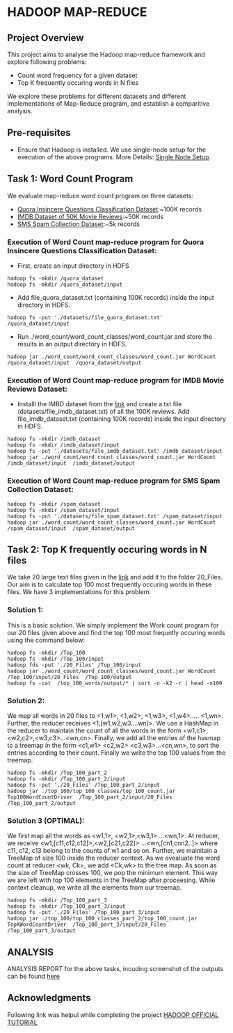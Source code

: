 # HADOOP MAP-REDUCE
## Project Overview
This project aims to analyse the Hadoop map-reduce framework and explore following problems:
* Count word frequency for a given dataset
* Top K frequently occuring words in N files

We explore these problems for different datasets and different implementations of Map-Reduce program, and establish a comparitive analysis.
## Pre-requisites
* Ensure that Hadoop is installed. We use single-node setup for the execution of the above programs. More Details: [Single Node Setup](https://github.com/matiassingers/awesome-readme).

## Task 1: Word Count Program
We evaluate map-reduce word count program on three datasets:
* [Quora Insincere Questions Classification Dataset](https://drive.google.com/file/d/1fcip8PgsrX7m4AFgvUPLaac5pZ79mpwX/view):~100K records
* [IMDB Dataset of 50K Movie Reviews](https://www.kaggle.com/lakshmi25npathi/imdb-dataset-of-50k-movie-reviews):~50K records
* [SMS Spam Collection Dataset](https://www.kaggle.com/uciml/sms-spam-collection-dataset):~5k records

### Execution of Word Count map-reduce program for Quora Insincere Questions Classification Dataset:
* First, create an input directory in HDFS
```
hadoop fs -mkdir /quora_dataset
hadoop fs -mkdir /quora_dataset/input
```
* Add file_quora_dataset.txt (containing 100K records) inside the input directory in HDFS.
````
hadoop fs -put './datasets/file_quora_dataset.txt' /quora_dataset/input
````
* Run ./word_count/word_count_classes/word_count.jar and store the results in an output directory in HDFS.
````
hadoop jar ./word_count/word_count_classes/word_count.jar WordCount  /quora_dataset/input  /quora_dataset/output
````

### Execution of Word Count map-reduce program for IMDB Movie Reviews Dataset:
* Installl the IMBD dataset from the [link](https://drive.google.com/file/d/15Az12-R3TJIhYbs1oSXAo1ee4wWa0Q43/view?usp=sharing) and create a txt file (datasets/file_imdb_dataset.txt) of all the 100K reviews. Add file_imdb_dataset.txt (containing 100K records) inside the input directory in HDFS.
```
hadoop fs -mkdir /imdb_dataset
hadoop fs -mkdir /imdb_dataset/input
hadoop fs -put './datasets/file_imdb_dataset.txt' /imdb_dataset/input
hadoop jar ./word_count/word_count_classes/word_count.jar WordCount  /imdb_dataset/input  /imdb_dataset/output
````
### Execution of Word Count map-reduce program for SMS Spam Collection Dataset:
```
hadoop fs -mkdir /spam_dataset
hadoop fs -mkdir /spam_dataset/input
hadoop fs -put './datasets/file_spam_dataset.txt' /spam_dataset/input
hadoop jar ./word_count/word_count_classes/word_count.jar WordCount  /spam_dataset/input  /spam_dataset/output
````
## Task 2: Top K frequently occuring words in N files
We take 20 large text files given in the [link](https://drive.google.com/drive/folders/19UyEyHkaQiaWhC5eSKatHMEiptq8y-Wm?usp=sharing) and add it to the folder 20_Files. Our aim is to calculate top 100 most frequently occuring words in these files. We have 3 implementations for this problem.
### Solution 1:
This is a basic solution. We simply implement the Work count program for our 20 files given above and find the top 100 most frequntly occuring words using the command below:
````
hadoop fs -mkdir /Top_100
hadoop fs -mkdir /Top_100/input
hadoop fds -put './20_Files' /Top_100/input
hadoop jar ./word_count/word_count_classes/word_count.jar WordCount /Top_100/input/20_Files  /Top_100/output
hadoop fs -cat  /top_100_words/output/* | sort -n -k2 -r | head -n100
````
### Solution 2:
We map all words in 20 files to <1,w1>, <1,w2>, <1,w3>, <1,w4>..... <1,wn>. Further, the reducer receives <1,\[w1,w2,w3....wn\]>.
We use a HashMap in the reducer to maintain the count of all the words in the form <w1,c1>,<w2,c2>,<w3,c3>...<wn,cn>. 
Finally, we add all the entries of the hasmap to a treemap in the form <c1,w1> <c2,w2> <c3,w3>...<cn,wn>, to sort the entries according to their count. Finally we write the top 100 values from the treemap.
````
hadoop fs -mkdir /Top_100_part_2
hadoop fs -mkdir /Top_100_part_2/input
hadoop fs -put './20_Files' /Top_100_part_2/input
hadoop jar ./top_100/top_100_classes/top_100_count.jar Top100WordCountDriver  /Top_100_part_2/input/20_Files  /Top_100_part_2/output

````
### Solution 3 (OPTIMAL):
We first map all the words as <w1,1>, <w2,1>,<w3,1> ...<wn,1>. At reducer, we receive <w1,\[c11,c12,c12\]>,<w2,\[c21,c22\]> ...<wn,\[cn1,cnn2..\]> where c11, c12, c13 belong to the counts of w1 and so on. Further, we mainitain a TreeMap of size 100 inside the reducer context. As we evealuate the word count at reducer <wk, Ck>, we add <Ck,wk> to the tree map. As soon as the size of TreeMap crosses 100, we pop the minimum element. This way we are left with top 100 elements in the TreeMap after proceesing. While context cleanup, we write all the elements from our treemap. 
````
hadoop fs -mkdir /Top_100_part_3
hadoop fs -mkdir /Top_100_part_3/input
hadoop fs -put './20_Files' /Top_100_part_3/input
hadoop jar ./top_100/top_100_classes_part_2/top_100_count.jar TopKWordCountDriver  /Top_100_part_3/input/20_Files  /Top_100_part_3/output
````
## ANALYSIS
ANALYSIS REPORT for the above tasks, incuding screenshot of the outputs can be found [here](https://docs.google.com/document/d/1-gSAqs-JRaHHa1SIXK0lj9rKKVfbTWxE9iRRJ_Wu52c/edit?usp=sharing) 
## Acknowledgments
Following link was helpul while completing the project [HADOOP OFFICIAL TUTORIAL](https://hadoop.apache.org/docs/r1.2.1/mapred_tutorial.html)

